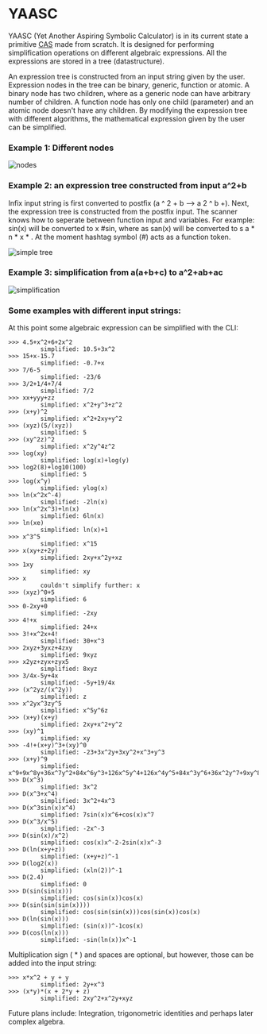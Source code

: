 # YAASC
YAASC (Yet Another Aspiring Symbolic Calculator) is in its current state a primitive [CAS](https://en.wikipedia.org/wiki/Computer_algebra_system) made from scratch. It is designed for performing simplification operations on different algebraic expressions. All the expressions are stored in a tree (datastructure).

An expression tree is constructed from an input string given by the user. Expression nodes in the tree can be binary, generic, function or atomic. A binary node has two children, where as a generic node can have arbitrary number of children. A function node has only one child (parameter) and an atomic node doesn't have any children. By modifying the expression tree with different algorithms, the mathematical expression given by the user can be simplified.


### Example 1: Different nodes
![nodes](https://github.com/squarematr1x/YAASC/blob/master/Resources/img3.png?raw=true)

### Example 2: an expression tree constructed from input a^2+b
Infix input string is first converted to postfix (a ^ 2 + b --> a 2 ^ b +). Next, the expression tree is constructed from the postfix input. The scanner knows how to seperate between function input and variables. For example: sin(x) will be converted to x #sin, where as san(x) will be converted to s a * n * x * . At the moment hashtag symbol (#) acts as a function token.

![simple tree](https://github.com/squarematr1x/YAASC/blob/master/Resources/img1.png?raw=true)

### Example 3: simplification from a(a+b+c) to a^2+ab+ac
![simplification](https://github.com/squarematr1x/YAASC/blob/master/Resources/img2.png?raw=true)

### Some examples with different input strings:

At this point some algebraic expression can be simplified with the CLI:

```
>>> 4.5+x^2+6+2x^2
         simplified: 10.5+3x^2
>>> 15+x-15.7
         simplified: -0.7+x
>>> 7/6-5
         simplified: -23/6
>>> 3/2+1/4+7/4
         simplified: 7/2
>>> xx+yyy+zz
         simplified: x^2+y^3+z^2
>>> (x+y)^2
         simplified: x^2+2xy+y^2
>>> (xyz)(5/(xyz))
         simplified: 5
>>> (xy^2z)^2
         simplified: x^2y^4z^2
>>> log(xy)
         simplified: log(x)+log(y)
>>> log2(8)+log10(100)
         simplified: 5
>>> log(x^y)
         simplified: ylog(x)
>>> ln(x^2x^-4)
         simplified: -2ln(x)
>>> ln(x^2x^3)+ln(x)
         simplified: 6ln(x)
>>> ln(xe)
         simplified: ln(x)+1
>>> x^3^5
         simplified: x^15
>>> x(xy+z+2y)
         simplified: 2xy+x^2y+xz   
>>> 1xy
         simplified: xy
>>> x
         couldn't simplify further: x
>>> (xyz)^0+5
         simplified: 6
>>> 0-2xy+0
         simplified: -2xy
>>> 4!+x
         simplified: 24+x
>>> 3!+x^2x+4!
         simplified: 30+x^3       
>>> 2xyz+3yxz+4zxy
         simplified: 9xyz   
>>> x2yz+zyx+zyx5
         simplified: 8xyz 
>>> 3/4x-5y+4x
         simplified: -5y+19/4x       
>>> (x^2yz/(x^2y))
         simplified: z
>>> x^2yx^3zy^5
         simplified: x^5y^6z
>>> (x+y)(x+y)
         simplified: 2xy+x^2+y^2
>>> (xy)^1
         simplified: xy
>>> -4!+(x+y)^3+(xy)^0
         simplified: -23+3x^2y+3xy^2+x^3+y^3
>>> (x+y)^9
         simplified: x^9+9x^8y+36x^7y^2+84x^6y^3+126x^5y^4+126x^4y^5+84x^3y^6+36x^2y^7+9xy^8+y^9
>>> D(x^3)
         simplified: 3x^2
>>> D(x^3+x^4)
         simplified: 3x^2+4x^3
>>> D(x^3sin(x)x^4)
         simplified: 7sin(x)x^6+cos(x)x^7
>>> D(x^3/x^5)
         simplified: -2x^-3
>>> D(sin(x)/x^2)
         simplified: cos(x)x^-2-2sin(x)x^-3
>>> D(ln(x+y+z))
         simplified: (x+y+z)^-1
>>> D(log2(x))
         simplified: (xln(2))^-1
>>> D(2.4)
         simplified: 0
>>> D(sin(sin(x)))
         simplified: cos(sin(x))cos(x)
>>> D(sin(sin(sin(x))))
         simplified: cos(sin(sin(x)))cos(sin(x))cos(x)   
>>> D(ln(sin(x)))
         simplified: (sin(x))^-1cos(x)
>>> D(cos(ln(x)))
         simplified: -sin(ln(x))x^-1
```

Multiplication sign ( * ) and spaces are optional, but however, those can be added into the input string:

```
>>> x*x^2 + y + y
         simplified: 2y+x^3
>>> (x*y)*(x + 2*y + z)
         simplified: 2xy^2+x^2y+xyz         
```

Future plans include: Integration, trigonometric identities and perhaps later complex algebra.
